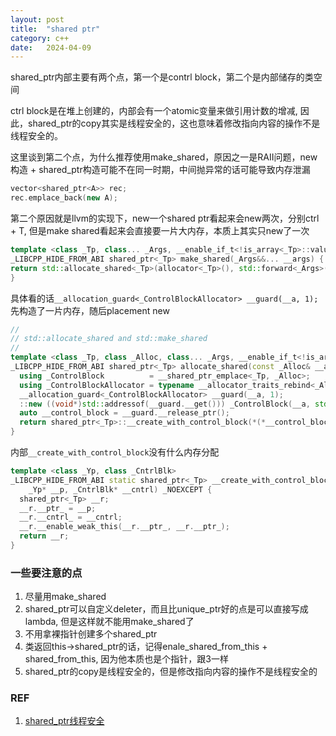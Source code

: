 ```yaml
---
layout: post
title:  "shared ptr"
category: c++
date:   2024-04-09
---
```


shared_ptr内部主要有两个点，第一个是contrl block，第二个是内部储存的类空间

ctrl block是在堆上创建的，内部会有一个atomic变量来做引用计数的增减, 因此，shared_ptr的copy其实是线程安全的，这也意味着修改指向内容的操作不是线程安全的。

这里谈到第二个点，为什么推荐使用make_shared，原因之一是RAII问题，new构造 + shared_ptr构造可能不在同一时期，中间抛异常的话可能导致内存泄漏

```cpp
vector<shared_ptr<A>> rec;
rec.emplace_back(new A);
```

第二个原因就是llvm的实现下，new一个shared ptr看起来会new两次，分别ctrl + T, 但是make shared看起来会直接要一片大内存，本质上其实只new了一次

```cpp
template <class _Tp, class... _Args, __enable_if_t<!is_array<_Tp>::value, int> = 0>
_LIBCPP_HIDE_FROM_ABI shared_ptr<_Tp> make_shared(_Args&&... __args) {
return std::allocate_shared<_Tp>(allocator<_Tp>(), std::forward<_Args>(__args)...);
}
```

具体看的话`__allocation_guard<_ControlBlockAllocator> __guard(__a, 1);`先构造了一片内存，随后placement new

```cpp
//
// std::allocate_shared and std::make_shared
//
template <class _Tp, class _Alloc, class... _Args, __enable_if_t<!is_array<_Tp>::value, int> = 0>
_LIBCPP_HIDE_FROM_ABI shared_ptr<_Tp> allocate_shared(const _Alloc& __a, _Args&&... __args) {
  using _ControlBlock          = __shared_ptr_emplace<_Tp, _Alloc>;
  using _ControlBlockAllocator = typename __allocator_traits_rebind<_Alloc, _ControlBlock>::type;
  __allocation_guard<_ControlBlockAllocator> __guard(__a, 1);
  ::new ((void*)std::addressof(__guard.__get())) _ControlBlock(__a, std::forward<_Args>(__args)...);
  auto __control_block = __guard.__release_ptr();
  return shared_ptr<_Tp>::__create_with_control_block(*(*__control_block).__get_elem(), std::addressof(*__control_block));
}
```

内部`__create_with_control_block`没有什么内存分配

```cpp
template <class _Yp, class _CntrlBlk>
_LIBCPP_HIDE_FROM_ABI static shared_ptr<_Tp> __create_with_control_block(
    _Yp* __p, _CntrlBlk* __cntrl) _NOEXCEPT {
  shared_ptr<_Tp> __r;
  __r.__ptr_ = __p;
  __r.__cntrl_ = __cntrl;
  __r.__enable_weak_this(__r.__ptr_, __r.__ptr_);
  return __r;
}
```

### 一些要注意的点

1. 尽量用make_shared
2. shared_ptr可以自定义deleter，而且比unique_ptr好的点是可以直接写成lambda, 但是这样就不能用make_shared了
3. 不用拿裸指针创建多个shared_ptr   
4. 类返回this->shared_ptr的话，记得enale_shared_from_this + shared_from_this, 因为他本质也是个指针，跟3一样
5. shared_ptr的copy是线程安全的，但是修改指向内容的操作不是线程安全的


### REF

1. [shared_ptr线程安全](https://zhuanlan.zhihu.com/p/416289479)

